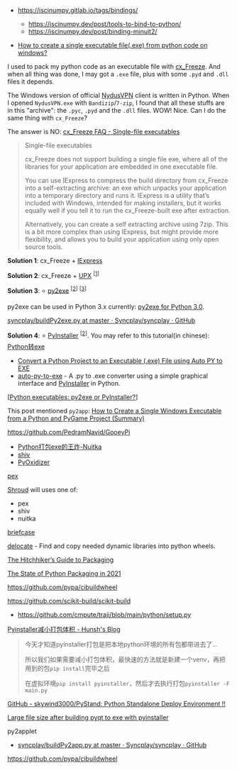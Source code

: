 * https://iscinumpy.gitlab.io/tags/bindings/

  * https://iscinumpy.dev/post/tools-to-bind-to-python/
  * https://iscinumpy.dev/post/binding-minuit2/


* [How to create a single executable file(.exe) from python code on windows?](https://github.com/myd7349/Ongoing-Study/issues/4)

I used to pack my python code as an executable file with [cx_Freeze](http://cx-freeze.sourceforge.net/). And when all thing was done, I may got a `.exe` file, plus with some `.pyd` and `.dll` files it depends.

The Windows version of official [NydusVPN](http://www.ny-dus.info/) client is written in Python. When I opened `NydusVPN.exe` with `Bandizip`/`7-zip`, I found that all these stuffs are in this "archive": the `.pyc`, `.pyd` and the `.dll` files. WOW! Nice. Can I do the same thing with `cx_Freeze`?

The answer is NO:
[cx_Freeze FAQ - Single-file executables](http://cx-freeze.readthedocs.org/en/latest/faq.html)

> Single-file executables
> 
> cx_Freeze does not support building a single file exe, where all of the libraries for your application are embedded in one executable file.
> 
> You can use IExpress to compress the build directory from cx_Freeze into a self-extracting archive: an exe which unpacks your application into a temporary directory and runs it. IExpress is a utility that’s included with Windows, intended for making installers, but it works equally well if you tell it to run the cx_Freeze-built exe after extraction.
> 
> Alternatively, you can create a self extracting archive using 7zip. This is a bit more complex than using IExpress, but might provide more flexibility, and allows you to build your application using only open source tools.

**Solution 1**: cx_Freeze + [IExpress](http://en.wikipedia.org/wiki/IExpress)

<p></p>

**Solution 2**: cx_Freeze + [UPX](http://upx.sourceforge.net/) <sup>[[1](http://stackoverflow.com/questions/4999567/cx-freeze-python-single-file)]</sup>

<p></p>

**Solution 3**: :star: [py2exe](http://www.py2exe.org/) <sup>[[2](http://stackoverflow.com/questions/112698/py2exe-generate-single-executable-file)]</sup> <sup>[[3](http://stackoverflow.com/questions/1730742/pack-program-and-dynamically-loaded-files-into-single-executable-python-py)]</sup>

<p>py2exe can be used in Python 3.x currently: <a href="http://stackoverflow.com/questions/505230/py2exe-for-python-3-0">py2exe for Python 3.0</a>.</p>

[syncplay/buildPy2exe.py at master · Syncplay/syncplay · GitHub](https://github.com/Syncplay/syncplay/blob/master/buildPy2exe.py)

**Solution 4**: :star: [PyInstaller](https://github.com/pyinstaller/pyinstaller/wiki) <sup>[[2](http://stackoverflow.com/questions/112698/py2exe-generate-single-executable-file)]</sup>. You may refer to this tutorial(in chinese): [Python转exe](https://github.com/smartFlash/pySecurity/blob/master/zh-cn/0x4.md)

- [Convert a Python Project to an Executable (.exe) File using Auto PY to EXE](https://python.plainenglish.io/convert-a-python-project-to-an-executable-exe-file-175080da4485)
- [auto-py-to-exe](https://pypi.org/project/auto-py-to-exe/) - A .py to .exe converter using a simple graphical interface and [PyInstaller](https://www.pyinstaller.org/) in Python.

[[Python executables: py2exe or PyInstaller?](https://stackoverflow.com/questions/6235123/python-executables-py2exe-or-pyinstaller)]

This post mentioned `py2app`: [How to Create a Single Windows Executable from a Python and PyGame Project (Summary)](https://irwinkwan.com/2013/04/29/python-executables-pyinstaller-and-a-48-hour-game-design-compo/)

https://github.com/PedramNavid/GooeyPi

* [Python打包exe的王炸-Nuitka](https://zhuanlan.zhihu.com/p/133303836)
* [shiv](https://github.com/linkedin/shiv)
* [PyOxidizer](https://github.com/indygreg/PyOxidizer)

[pex](https://github.com/pantsbuild/pex)

[Shroud](https://github.com/LLNL/shroud/blob/db592d5d72ed61cbebbd1a084230e15b6b0096b4/Makefile#L116-L182) will uses one of:

- pex
- shiv
- nuitka

[briefcase](https://github.com/beeware/briefcase)

[delocate](https://github.com/matthew-brett/delocate) - Find and copy needed dynamic libraries into python wheels.

[The Hitchhiker’s Guide to Packaging](https://the-hitchhikers-guide-to-packaging.readthedocs.io/en/latest/)

[The State of Python Packaging in 2021](https://venthur.de/2021-06-26-python-packaging.html)

https://github.com/pypa/cibuildwheel

https://github.com/scikit-build/scikit-build

- https://github.com/cmpute/traji/blob/main/python/setup.py

[Pyinstaller减小打包体积 - Hunsh's Blog](https://hunsh.net/archives/114/)

> 今天才知道pyinstaller打包是把本地python环境的所有包都带进去了...
> 
> 所以我们如果需要减小打包体积，最快速的方法就是新建一个venv，再把用到的包`pip install`完毕之后
> 
> 在虚拟环境`pip install pyinstaller`，然后才去执行打包`pyinstaller -F main.py`

[GitHub - skywind3000/PyStand: Python Standalone Deploy Environment !!](https://github.com/skywind3000/PyStand)

[Large file size after building pyqt to exe with pyinstaller](https://stackoverflow.com/questions/58496695/large-file-size-after-building-pyqt-to-exe-with-pyinstaller)

py2applet

- [syncplay/buildPy2app.py at master · Syncplay/syncplay · GitHub](https://github.com/Syncplay/syncplay/blob/master/buildPy2app.py)

https://github.com/pypa/cibuildwheel
